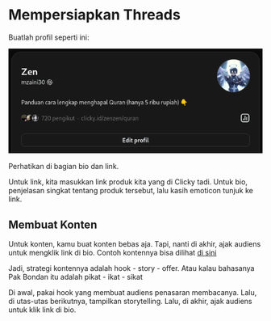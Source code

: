 # Mempersiapkan Threads

Buatlah profil seperti ini:

![](./gambar/bio.png)

Perhatikan di bagian bio dan link.

Untuk link, kita masukkan link produk kita yang di Clicky tadi. Untuk bio, penjelasan singkat tentang produk tersebut, lalu kasih emoticon tunjuk ke link.

## Membuat Konten

Untuk konten, kamu buat konten bebas aja. Tapi, nanti di akhir, ajak audiens untuk mengklik link di bio. Contoh kontennya bisa dilihat [di sini](https://www.threads.net/@mzaini30/post/DC-68lSvTej)

Jadi, strategi kontennya adalah hook - story - offer. Atau kalau bahasanya Pak Bondan itu adalah pikat - ikat - sikat

Di awal, pakai hook yang membuat audiens penasaran membacanya. Lalu, di utas-utas berikutnya, tampilkan storytelling. Lalu, di akhir, ajak audiens untuk klik link di bio.
